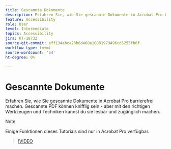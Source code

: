 ```yaml
---
title: Gescannte Dokumente
description: Erfahren Sie, wie Sie gescannte Dokumente in Acrobat Pro barrierefrei machen
feature: Accessibility
role: User
level: Intermediate
topics: Accessibility
jira: KT-18732
source-git-commit: eff134abca23b6d460e10881979496cd5255fb6f
workflow-type: tm+mt
source-wordcount: '54'
ht-degree: 0%

---
```


# Gescannte Dokumente

Erfahren Sie, wie Sie gescannte Dokumente in Acrobat Pro barrierefrei machen. Gescannte PDF können knifflig sein - aber mit den richtigen Werkzeugen und Techniken kannst du sie lesbar und zugänglich machen.

>[!NOTE]
>
>Einige Funktionen dieses Tutorials sind nur in Acrobat Pro verfügbar.

>[!VIDEO](https://video.tv.adobe.com/v/3476233?quality=12&learn=on&hidetitle=true)
